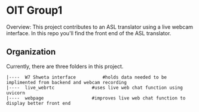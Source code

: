 # OIT Group1

Overview: This project contributes to an ASL translator using a live webcam interface. In this repo you'll find the front end of the ASL translator. 

## Organization

Currently, there are three folders in this project. 

```
|----  W7 Shweta interface 			#holds data needed to be implimented from backend and webcam recording
|----  live_webrtc				#uses live web chat function using uvicorn
|----  webpage					#improves live web chat function to display better front end
```


